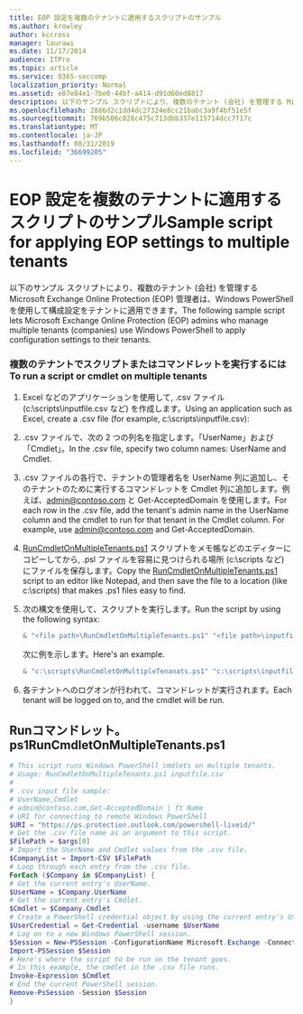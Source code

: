 ```yaml
---
title: EOP 設定を複数のテナントに適用するスクリプトのサンプル
ms.author: krowley
author: kccross
manager: laurawi
ms.date: 11/17/2014
audience: ITPro
ms.topic: article
ms.service: O365-seccomp
localization_priority: Normal
ms.assetid: e87e84e1-7be0-44bf-a414-d91d60ed8817
description: 以下のサンプル スクリプトにより、複数のテナント (会社) を管理する Microsoft Exchange Online Protection (EOP) 管理者は、Windows PowerShell を使用して構成設定をテナントに適用できます。
ms.openlocfilehash: 2886d2c1dd4dc2f324e8cc21babc3a9f4bf51e5f
ms.sourcegitcommit: 769b506c828c475c713dbb337e115714dcc7f17c
ms.translationtype: MT
ms.contentlocale: ja-JP
ms.lasthandoff: 08/31/2019
ms.locfileid: "36699205"
---
```

# <a name="sample-script-for-applying-eop-settings-to-multiple-tenants"></a><span data-ttu-id="0b71d-103">EOP 設定を複数のテナントに適用するスクリプトのサンプル</span><span class="sxs-lookup"><span data-stu-id="0b71d-103">Sample script for applying EOP settings to multiple tenants</span></span>

<span data-ttu-id="0b71d-104">以下のサンプル スクリプトにより、複数のテナント (会社) を管理する Microsoft Exchange Online Protection (EOP) 管理者は、Windows PowerShell を使用して構成設定をテナントに適用できます。</span><span class="sxs-lookup"><span data-stu-id="0b71d-104">The following sample script lets Microsoft Exchange Online Protection (EOP) admins who manage multiple tenants (companies) use Windows PowerShell to apply configuration settings to their tenants.</span></span>
  
### <a name="to-run-a-script-or-cmdlet-on-multiple-tenants"></a><span data-ttu-id="0b71d-105">複数のテナントでスクリプトまたはコマンドレットを実行するには</span><span class="sxs-lookup"><span data-stu-id="0b71d-105">To run a script or cmdlet on multiple tenants</span></span>

1. <span data-ttu-id="0b71d-106">Excel などのアプリケーションを使用して, .csv ファイル (c:\scripts\inputfile.csv など) を作成します。</span><span class="sxs-lookup"><span data-stu-id="0b71d-106">Using an application such as Excel, create a .csv file (for example, c:\scripts\inputfile.csv):</span></span>

2. <span data-ttu-id="0b71d-107">.csv ファイルで、次の 2 つの列名を指定します。「UserName」および「Cmdlet」。</span><span class="sxs-lookup"><span data-stu-id="0b71d-107">In the .csv file, specify two column names: UserName and Cmdlet.</span></span>

3. <span data-ttu-id="0b71d-p101">.csv ファイルの各行で、テナントの管理者名を UserName 列に追加し、そのテナントのために実行するコマンドレットを Cmdlet 列に追加します。例えば、admin@contoso.com と Get-AcceptedDomain を使用します。</span><span class="sxs-lookup"><span data-stu-id="0b71d-p101">For each row in the .csv file, add the tenant's admin name in the UserName column and the cmdlet to run for that tenant in the Cmdlet column. For example, use admin@contoso.com and Get-AcceptedDomain.</span></span>

4. <span data-ttu-id="0b71d-110">[RunCmdletOnMultipleTenants.ps1](#runcmdletonmultipletenantsps1) スクリプトをメモ帳などのエディターにコピーしてから, .psl ファイルを容易に見つけられる場所 (c:\scripts など) にファイルを保存します。</span><span class="sxs-lookup"><span data-stu-id="0b71d-110">Copy the [RunCmdletOnMultipleTenants.ps1](#runcmdletonmultipletenantsps1) script to an editor like Notepad, and then save the file to a location (like c:\scripts) that makes .ps1 files easy to find.</span></span>

5. <span data-ttu-id="0b71d-111">次の構文を使用して、スクリプトを実行します。</span><span class="sxs-lookup"><span data-stu-id="0b71d-111">Run the script by using the following syntax:</span></span>

   ```Powershell
   & "<file path>\RunCmdletOnMultipleTenants.ps1" "<file path>\inputfile.csv"
   ```

   <span data-ttu-id="0b71d-112">次に例を示します。</span><span class="sxs-lookup"><span data-stu-id="0b71d-112">Here's an example.</span></span>

   ```Powershell
   & "c:\scripts\RunCmdletOnMultipleTenanats.ps1" "c:\scripts\inputfile.csv"
   ```

6. <span data-ttu-id="0b71d-113">各テナントへのログオンが行われて、コマンドレットが実行されます。</span><span class="sxs-lookup"><span data-stu-id="0b71d-113">Each tenant will be logged on to, and the cmdlet will be run.</span></span>

## <a name="runcmdletonmultipletenantsps1"></a><span data-ttu-id="0b71d-114">Runコマンドレット。 ps1</span><span class="sxs-lookup"><span data-stu-id="0b71d-114">RunCmdletOnMultipleTenants.ps1</span></span>

```Powershell
# This script runs Windows PowerShell cmdlets on multiple tenants.
# Usage: RunCmdletOnMultipleTenants.ps1 inputfile.csv
#  
# .csv input file sample:
# UserName,Cmdlet
# admin@contoso.com,Get-AcceptedDomain | ft Name
# URI for connecting to remote Windows PowerShell
$URI = "https://ps.protection.outlook.com/powershell-liveid/"
# Get the .csv file name as an argument to this script.
$FilePath = $args[0]
# Import the UserName and Cmdlet values from the .csv file.
$CompanyList = Import-CSV $FilePath
# Loop through each entry from the .csv file.
ForEach ($Company in $CompanyList) {
# Get the current entry's UserName.
$UserName = $Company.UserName
# Get the current entry's Cmdlet.
$Cmdlet = $Company.Cmdlet
# Create a PowerShell credential object by using the current entry's UserName. Prompt for the password.
$UserCredential = Get-Credential -username $UserName
# Log on to a new Windows PowerShell session.
$Session = New-PSSession -ConfigurationName Microsoft.Exchange -ConnectionUri $URI -Credential $UserCredential -Authentication Basic -AllowRedirection
Import-PSSession $Session
# Here's where the script to be run on the tenant goes.
# In this example, the cmdlet in the .csv file runs.
Invoke-Expression $Cmdlet
# End the current PowerShell session.
Remove-PsSession -Session $Session
}
```
